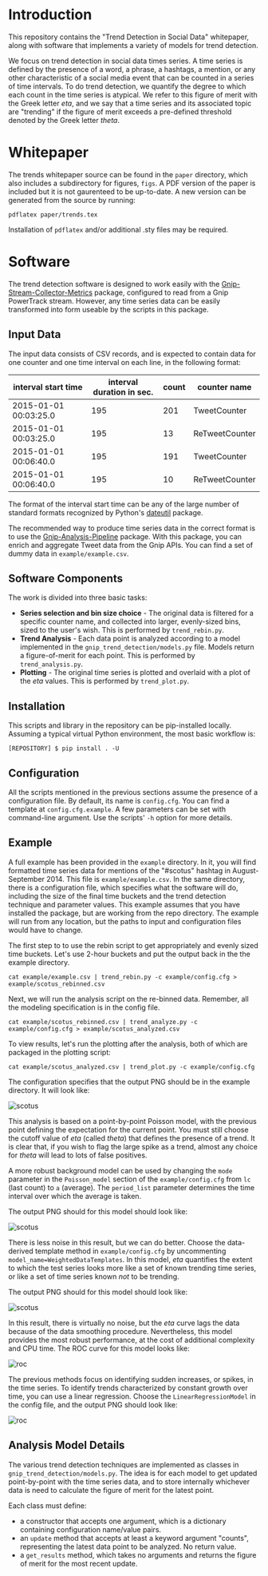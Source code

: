 # Introduction

This repository contains the "Trend Detection in Social Data" whitepaper,
along with software that implements a variety of models for trend detection.

We focus on trend detection in social data times series. A time series is
defined by the presence of a word, a phrase, a hashtags, a mention, or any
other characteristic of a social media event that can be counted in a
series of time intervals. To do trend detection, we quantify 
the degree to which each count in the time series is atypical. We refer to
this figure of merit with the Greek letter *eta*, and we say that a 
time series and its associated topic are "trending" if the figure of merit
exceeds a pre-defined threshold denoted by the Greek letter *theta*. 

# Whitepaper

The trends whitepaper source can be found in the `paper` directory, which
also includes a subdirectory for figures, `figs`. A PDF version of the 
paper is included but it is not gaurenteed to be up-to-date. A new version can
be generated from the source by running:

`pdflatex paper/trends.tex`

Installation of `pdflatex` and/or additional .sty files may be required.

# Software

The trend detection software is designed to work easily with 
the [Gnip-Stream-Collector-Metrics](https://github.com/DrSkippy/Gnip-Stream-Collector-Metrics) package, 
configured to read
from a Gnip PowerTrack stream. However, any time series data can be easily
transformed into form useable by the scripts in this package. 

## Input Data

The input data consists of CSV records, and is expected to contain data for one
counter and one time interval on each line, in the following format:

| interval start time | interval duration in sec. | count | counter name |
| ------------------- | --------- | ---------- | ------------------- |
| 2015-01-01 00:03:25.0  | 195 | 201 | TweetCounter |
| 2015-01-01 00:03:25.0  | 195 | 13 | ReTweetCounter |
|2015-01-01 00:06:40.0| 195 | 191 | TweetCounter |
|2015-01-01 00:06:40.0| 195 | 10 | ReTweetCounter |

The format of the interval start time can be any of the large number of standard
formats recognized by Python's [dateutil](https://dateutil.readthedocs.io/en/stable/) package. 

The recommended way to produce time series data in the correct format is to use
the [Gnip-Analysis-Pipeline](https://github.com/jeffakolb/Gnip-Analysis-Pipeline) package. 
With this package, you can enrich and aggregate Tweet data from the Gnip APIs.
You can find a set of dummy data in `example/example.csv`.

## Software Components

The work is divided into three basic tasks:

* **Series selection and bin size choice** - The original data is filtered for a specific counter name, and 
collected into larger, evenly-sized bins, sized to the user's wish. 
This is performed by `trend_rebin.py`. 
* **Trend Analysis** - Each data point is analyzed according to a model implemented in
the `gnip_trend_detection/models.py` file. Models return a figure-of-merit for each point.
This is performed by `trend_analysis.py`.
* **Plotting** - The original time series is plotted and overlaid with a plot of the *eta* values. 
This is performed by `trend_plot.py`. 

## Installation

This scripts and library in the repository can be pip-installed locally. Assuming 
a typical virtual Python environment, the most basic workflow is:

`[REPOSITORY] $ pip install . -U`

## Configuration

All the scripts mentioned in the previous sections assume the presence of a configuration
file. By default, its name is `config.cfg`. You can find a template at `config.cfg.example`.
A few parameters can be set with command-line argument. Use the scripts' `-h` option
for more details.

## Example

A full example has been provided in the `example` directory. In it, you will find
formatted time series data for mentions of the "#scotus" hashtag in August-September 2014.
This file is `example/example.csv`. In the same directory, there is a configuration file, 
which specifies what the software will do, including the size of the final time buckets 
and the trend detection technique and parameter values. This example assumes that you
have installed the package, but are working from the repo directory. The example will run
from any location, but the paths to input and configuration files would have to change. 

The first step to to use the rebin script to get appropriately and evenly sized time buckets.
Let's use 2-hour buckets and put the output back in the the example directory. 

`cat example/example.csv | trend_rebin.py -c example/config.cfg > example/scotus_rebinned.csv` 

Next, we will run the analysis script on the re-binned data.
Remember, all the modeling specification is in the config file.

`cat example/scotus_rebinned.csv | trend_analyze.py -c example/config.cfg > example/scotus_analyzed.csv`

To view results, let's run the plotting after the analysis, both of which 
are packaged in the plotting script:

`cat example/scotus_analyzed.csv | trend_plot.py -c example/config.cfg` 

The configuration specifies that the output PNG should be in the example directory.
It will look like:

![scotus](https://github.com/jeffakolb/Gnip-Trend-Detection/blob/master/example/scotus.png?raw=true) 

This analysis is based on a point-by-point Poisson model, with the previous point 
defining the expectation for the current point. You must still choose the cutoff value of *eta* (called *theta*)
that defines the presence of a trend. It is clear that, if you wish to flag the large
spike as a trend, almost any choice for *theta* will lead to lots of false positives.

A more robust background model can be used by changing the `mode` parameter in the `Poisson_model`
section of the `example/config.cfg` from `lc` (last count) to `a` (average). The `period_list`
parameter determines the time interval over which the average is taken.  

The output PNG should for this model should look like:

![scotus](https://github.com/jeffakolb/Gnip-Trend-Detection/blob/master/example/scotus_averaged.png?raw=true) 

There is less noise in this result, but we can do better. Choose the data-derived template method
in `example/config.cfg` by uncommenting `model_name=WeightedDataTemplates`. In this model, *eta* quantifies the
extent to which the test series looks more like a set of known trending time series, or like a set of
time series known _not_ to be trending. 

The output PNG should for this model should look like:

![scotus](https://github.com/jeffakolb/Gnip-Trend-Detection/blob/master/example/scotus_data.png?raw=true) 

In this result, there is virtually no noise, but the *eta* curve lags the data because of the data
smoothing procedure. Nevertheless, this model provides the most robust performance, at the cost
of additional complexity and CPU time. The ROC curve for this model looks like:

![roc](https://github.com/jeffakolb/Gnip-Trend-Detection/blob/master/example/roc.png?raw=true)  

The previous methods focus on identifying sudden increases, or spikes, in the time series.
To identify trends characterized by constant growth over time, you can use 
a linear regression. Choose the `LinearRegressionModel` in the config file,
and the output PNG should look like:

![roc](https://github.com/jeffakolb/Gnip-Trend-Detection/blob/master/example/scotus_linear.png?raw=true)  


## Analysis Model Details

The various trend detection techniques are implemented as classes in `gnip_trend_detection/models.py`.
The idea is for each model to get updated point-by-point with the time series data,
and to store internally whichever data is need to calculate the figure of merit for
the latest point.

Each class must define:

*  a constructor that accepts one argument, which is a dictionary containing 
configuration name/value pairs. 
*  an `update` method that accepts at least a keyword argument "counts",
representing the latest data point to be analyzed. No return value.
*  a `get_results` method, which takes no arguments and returns
the figure of merit for the most recent update. 
